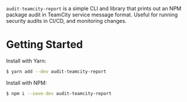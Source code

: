 `audit-teamcity-report` is a simple CLI and library that prints out an NPM package audit in TeamCity service message format. Useful for running security audits in CI/CD, and monitoring changes.

# Getting Started

Install with Yarn:

```bash
$ yarn add --dev audit-teamcity-report
```

Install with NPM:

```bash
$ npm i --save-dev audit-teamcity-report
```
